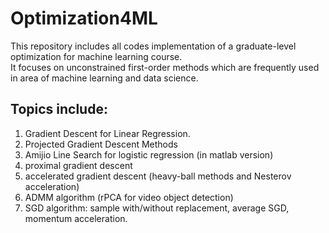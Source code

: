 # Optimization4ML
This repository includes all codes implementation of a graduate-level optimization for machine learning course.\
It focuses on unconstrained first-order methods which are frequently used in area of machine learning and data science.
## Topics include:
1. Gradient Descent for Linear Regression.
2. Projected Gradient Descent Methods
3. Amijio Line Search for logistic regression (in matlab version)
4. proximal gradient descent
5. accelerated gradient descent (heavy-ball methods and Nesterov acceleration)
6. ADMM algorithm (rPCA for video object detection)
7. SGD algorithm: sample with/without replacement, average SGD, momentum acceleration.
